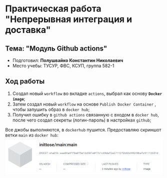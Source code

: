 # Практическая работа "Непрерывная интеграция и доставка"
## Тема: "Модуль Github actions"

- Подготовил: **Полушвайко Константин Николаевич**
- Место учебы: ТУСУР, ФВС, КСУП, группа 582-1


## Ход работы
1. Создал новый `workflow` во вкладке `actions`, выбрал как основу **`Docker image`**;
2. Затем создал новый `workflow` на основе `Publish Docker Container` , чтобы запушить образ в `docker hub`;
3. Получил ошибку в `github actions` связанную с входом в `docker hub`, после чего создал секреты (логин-пароль) в настройках `github`;

Все джобы выполняются, в `dockerhub` пушится. Предоставляю скриншот ветки `main` из `docker hub`:
![dockerhub](./images/dockerhub.png)
